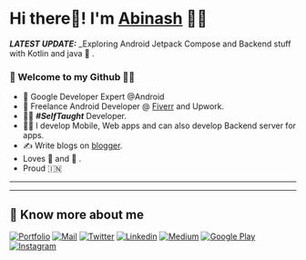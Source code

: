  # Hi there👋! I'm [Abinash]([https://shreyaspatil.dev](https://gabinash.read.gd/)) 🙋‍♂️           
  
     

_**LATEST UPDATE:**_ _Exploring Android Jetpack Compose and Backend stuff with Kotlin and java 🥽 . 

### 🎍 Welcome to my Github 👨‍💻        
  
- 👦 Google Developer Expert @Android
- 💼 Freelance Android Developer @ [Fiverr](https://www.fiverr.com) and Upwork.
- 👨‍💻 ***#SelfTaught*** Developer.
- 👨‍💻 I develop Mobile, Web apps and can also develop Backend server for apps.
- ✍️ Write blogs on [blogger](https://friendlyabinash.blogspot.com/).
- Loves 🎵 and 🎹        .
- Proud 🇮🇳      
---

-------

## 🔗 Know more about me                  

[![Portfolio](https://img.shields.io/badge/-Portfolio-black?style=for-the-badge&logo=google-chrome&logoColor=white)](https://gabinash.read.gd/)
[![Mail](https://img.shields.io/badge/-Say%20Hi!-black?style=for-the-badge&logo=gmail)](mailto:gabinash018@gmail.com)
[![Twitter](https://img.shields.io/badge/-Twitter-black?style=for-the-badge&logo=twitter)](https://twitter.com/gabinash7023)
[![Linkedin](https://img.shields.io/badge/-LinkedIn-black?style=for-the-badge&logo=Linkedin)](https://www.linkedin.com)
[![Medium](https://img.shields.io/badge/-Medium-black?style=for-the-badge&logo=Medium)](https://medium.com)
[![Google Play](https://img.shields.io/badge/-Google%20Play-black?style=for-the-badge&logo=google-play)](https://play.google.com/store)
[![Instagram](https://img.shields.io/badge/-Instagram-black?style=for-the-badge&logo=instagram)](https://instagram.com)
